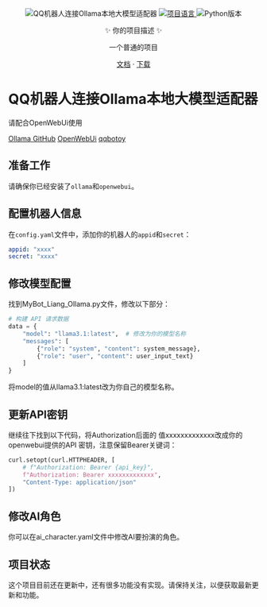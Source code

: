 <div align="center">

  <img src="https://postimg.cc/ftKGjGYq" alt="QQ机器人连接Ollama本地大模型适配器">

  <a href="你的项目语言链接">
    <img src="https://img.shields.io/badge/language-python-green.svg?style=plastic" alt="项目语言">
  </a>
  <img src="https://img.shields.io/badge/python-312-blue" alt="Python版本">


  <p>✨ 你的项目描述 ✨</p>
  一个普通的项目

  <a href="你的文档链接">文档</a>
  ·
  <a href="你的下载链接">下载</a>
  
</div>

# QQ机器人连接Ollama本地大模型适配器
请配合OpenWebUi使用

[Ollama GitHub](https://github.com/ollama/ollama)
[OpenWebUi](https://github.com/open-webui/open-webui)
[qqbotoy](https://github.com/tencent-connect/botpy)

## 准备工作
请确保你已经安装了`ollama`和`openwebui`。

## 配置机器人信息
在`config.yaml`文件中，添加你的机器人的`appid`和`secret`：
```yaml
appid: "xxxx"
secret: "xxxx"
```
## 修改模型配置
找到MyBot_Liang_Ollama.py文件，修改以下部分：
``` python
# 构建 API 请求数据
data = {
    "model": "llama3.1:latest",  # 修改为你的模型名称
    "messages": [
        {"role": "system", "content": system_message},
        {"role": "user", "content": user_input_text}
    ]
}
```
将model的值从llama3.1:latest改为你自己的模型名称。

## 更新API密钥
继续往下找到以下代码，将Authorization后面的
值xxxxxxxxxxxxx改成你的openwebui提供的API
密钥，注意保留Bearer关键词：
``` python
curl.setopt(curl.HTTPHEADER, [
    # f"Authorization: Bearer {api_key}",
    f"Authorization: Bearer xxxxxxxxxxxxx",
    "Content-Type: application/json"
])
```
## 修改AI角色
你可以在ai_character.yaml文件中修改AI要扮演的角色。

## 项目状态
这个项目目前还在更新中，还有很多功能没有实现。请保持关注，以便获取最新更新和功能。
